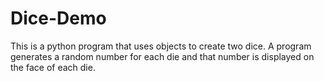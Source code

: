 # Dice-Demo
This is a python program that uses objects to create two dice.  A program generates a random number for each die and that number is displayed on the face of each die.
